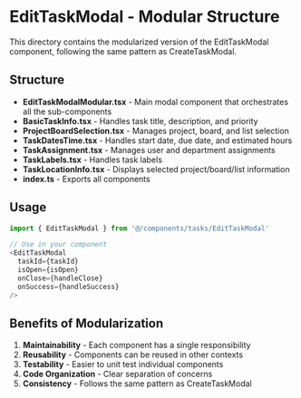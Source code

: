 # EditTaskModal - Modular Structure

This directory contains the modularized version of the EditTaskModal component, following the same pattern as CreateTaskModal.

## Structure

- **EditTaskModalModular.tsx** - Main modal component that orchestrates all the sub-components
- **BasicTaskInfo.tsx** - Handles task title, description, and priority
- **ProjectBoardSelection.tsx** - Manages project, board, and list selection
- **TaskDatesTime.tsx** - Handles start date, due date, and estimated hours
- **TaskAssignment.tsx** - Manages user and department assignments
- **TaskLabels.tsx** - Handles task labels
- **TaskLocationInfo.tsx** - Displays selected project/board/list information
- **index.ts** - Exports all components

## Usage

```typescript
import { EditTaskModal } from '@/components/tasks/EditTaskModal'

// Use in your component
<EditTaskModal
  taskId={taskId}
  isOpen={isOpen}
  onClose={handleClose}
  onSuccess={handleSuccess}
/>
```

## Benefits of Modularization

1. **Maintainability** - Each component has a single responsibility
2. **Reusability** - Components can be reused in other contexts
3. **Testability** - Easier to unit test individual components
4. **Code Organization** - Clear separation of concerns
5. **Consistency** - Follows the same pattern as CreateTaskModal
